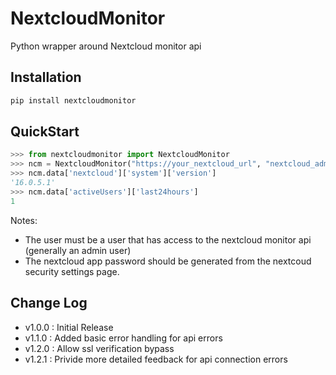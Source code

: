 # NextcloudMonitor

Python wrapper around Nextcloud monitor api

## Installation

```bash
pip install nextcloudmonitor
```

## QuickStart

```python
>>> from nextcloudmonitor import NextcloudMonitor
>>> ncm = NextcloudMonitor("https://your_nextcloud_url", "nextcloud_admin_username", "nextcloud_app_password")
>>> ncm.data['nextcloud']['system']['version']
'16.0.5.1'
>>> ncm.data['activeUsers']['last24hours']
1
```

Notes:

- The user must be a user that has access to the nextcloud monitor api (generally an admin user)
- The nextcloud app password should be generated from the nextcoud security settings page.

## Change Log

- v1.0.0 : Initial Release
- v1.1.0 : Added basic error handling for api errors
- v1.2.0 : Allow ssl verification bypass
- v1.2.1 : Privide more detailed feedback for api connection errors